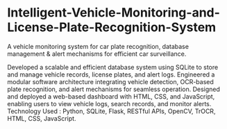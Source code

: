 # Intelligent-Vehicle-Monitoring-and-License-Plate-Recognition-System
A vehicle monitoring system for car plate recognition, database management &amp; alert mechanisms for efficient car surveillance.

Developed a scalable and efficient database system using SQLite to store and manage vehicle records, license
plates, and alert logs.
Engineered a modular software architecture integrating vehicle detection, OCR-based plate recognition, and alert
mechanisms for seamless operation.
Designed and deployed a web-based dashboard with HTML, CSS, and JavaScript, enabling users to view vehicle
logs, search records, and monitor alerts.
Technology Used : Python, SQLite, Flask, RESTful APIs, OpenCV, TrOCR, HTML, CSS, JavaScript.

